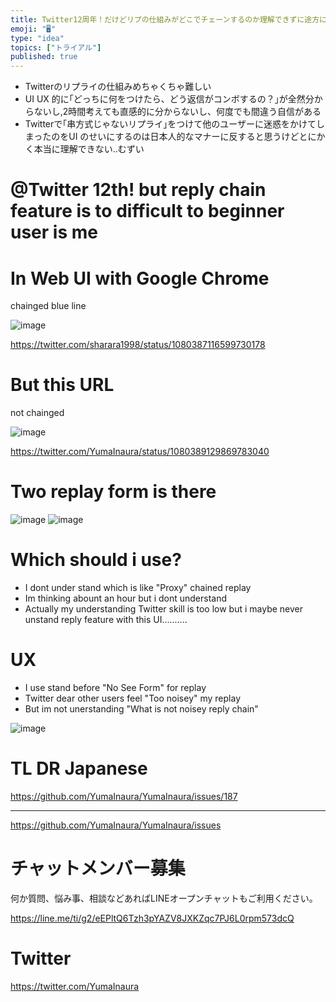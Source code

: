 ```yaml
---
title: Twitter12周年！だけどリプの仕組みがどこでチェーンするのか理解できずに途方にくれる初心者ユーザー‥ #UI #UX つらいよ‥
emoji: "🖥"
type: "idea"
topics: ["トライアル"]
published: true
---
```



- Twitterのリプライの仕組みめちゃくちゃ難しい
- UI UX 的に｢どっちに何をつけたら、どう返信がコンボするの？｣が全然分からないし,2時間考えても直感的に分からないし、何度でも間違う自信がある
- Twitterで｢串方式じゃないリプライ｣をつけて他のユーザーに迷惑をかけてしまったのをUI のせいにするのは日本人的なマナーに反すると思うけどとにかく本当に理解できない‥むずい



# @Twitter 12th! but reply chain feature is to difficult to beginner user is me

# In  Web UI with Google Chrome

chainged blue line

![image](https://user-images.githubusercontent.com/13635059/50585599-1f659380-0eb9-11e9-90f6-9b0411c40b56.png)

https://twitter.com/sharara1998/status/1080387116599730178

# But this URL

not chainged

![image](https://user-images.githubusercontent.com/13635059/50585634-5045c880-0eb9-11e9-9f52-a7f2eed92a6d.png)

https://twitter.com/YumaInaura/status/1080389129869783040

# Two replay form is there

![image](https://user-images.githubusercontent.com/13635059/50585683-90a54680-0eb9-11e9-9621-51f3918070f0.png)
![image](https://user-images.githubusercontent.com/13635059/50585684-913ddd00-0eb9-11e9-97b9-c5406c7e927f.png)

# Which should i use?

- I dont under stand which is like "Proxy" chained replay
- Im thinking abount an hour but i dont understand
- Actually my understanding Twitter skill is too low but i maybe never unstand reply feature with this UI..........

# UX

- I use stand before "No See Form" for replay
- Twitter dear other users feel "Too noisey" my replay
- But im not unerstanding "What is not noisey reply chain" 

![image](https://user-images.githubusercontent.com/13635059/50585770-eda0fc80-0eb9-11e9-8736-f5118a678e33.png)

# TL DR Japanese 

https://github.com/YumaInaura/YumaInaura/issues/187

---

https://github.com/YumaInaura/YumaInaura/issues









<!-- Update From Qiita API -->

# チャットメンバー募集


何か質問、悩み事、相談などあればLINEオープンチャットもご利用ください。

https://line.me/ti/g2/eEPltQ6Tzh3pYAZV8JXKZqc7PJ6L0rpm573dcQ





# Twitter


https://twitter.com/YumaInaura


<!-- Update From Qiita API -->



